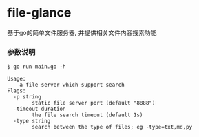 file-glance
============

基于go的简单文件服务器, 并提供相关文件内容搜索功能


### 参数说明
```
$ go run main.go -h

Usage:
    a file server which support search
Flags:
  -p string
        static file server port (default "8888")
  -timeout duration
        the file search timeout (default 1s)
  -type string
        search between the type of files; eg -type=txt,md,py
```
